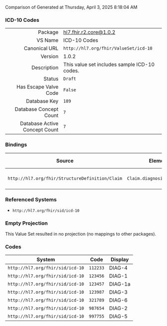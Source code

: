 Comparison of 
Generated at Thursday, April 3, 2025 8:18:04 AM

### ICD-10 Codes

|      |     |
| ---: | --- |
| Package | hl7.fhir.r2.core@1.0.2 |
| VS Name | ICD-10 Codes |
| Canonical URL | `http://hl7.org/fhir/ValueSet/icd-10` |
| Version | 1.0.2 |
| Description | This value set includes sample ICD-10 codes. |
| Status | `Draft` |
| Has Escape Valve Code | `False` |
| Database Key | `189` |
| Database Concept Count | `7` |
| Database Active Concept Count | `7` |
### Bindings

| Source | Element | Binding | Strength | Element Short |
| ------ | ------- | ------- | -------- | ------------- |
| `http://hl7.org/fhir/StructureDefinition/Claim` | `Claim.diagnosis.diagnosis` | `http://hl7.org/fhir/ValueSet/icd-10` | `Example` | Patient's list of diagnosis |

### Referenced Systems

* `http://hl7.org/fhir/sid/icd-10`
### Empty Projection

This Value Set resulted in no projection (no mappings to other packages).

### Codes

| System | Code | Display |
| ------ | ---- | ------- |
| `http://hl7.org/fhir/sid/icd-10` | `112233` | DIAG-4 |
| `http://hl7.org/fhir/sid/icd-10` | `123456` | DIAG-1 |
| `http://hl7.org/fhir/sid/icd-10` | `123457` | DIAG-1a |
| `http://hl7.org/fhir/sid/icd-10` | `123987` | DIAG-3 |
| `http://hl7.org/fhir/sid/icd-10` | `321789` | DIAG-6 |
| `http://hl7.org/fhir/sid/icd-10` | `987654` | DIAG-2 |
| `http://hl7.org/fhir/sid/icd-10` | `997755` | DIAG-5 |
